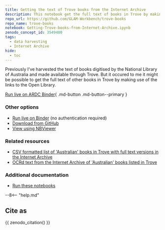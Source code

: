 ```yaml
---
title: Getting the text of Trove books from the Internet Archive
description: This notebook get the full text of books in Trove by making use of the links to the Open Library.
repo_url: https://github.com/GLAM-Workbench/trove-books
repo_name: trove-books
notebook: Getting-Trove-books-from-Internet-Archive.ipynb
zenodo_concept_id: 3549480
tags:
  - data harvesting
  - Internet Archive
hide:
  - toc
---
```


Previously I've harvested the text of books digitised by the National Library of Australia and made available through Trove. But it occured to me it might be possible to get the full text of other books in Trove by making use of the links to the Open Library.

[Run live on ARDC Binder](https://binderhub.rc.nectar.org.au/v2/gh/GLAM-Workbench/{{repo_name}}/HEAD?urlpath=/lab/tree/{{notebook}}){ .md-button .md-button--primary }

### Other options

* [Run live on Binder](https://mybinder.org/v2/gh/GLAM-Workbench/{{repo_name}}/HEAD?urlpath=/lab/tree/{{notebook}}) (no authentication required)
* [Download from GitHub](https://github.com/GLAM-Workbench/trove-books/blob/master/Getting-Trove-books-from-Internet-Archive.ipynb)
* [View using NBViewer](https://nbviewer.jupyter.org/github/GLAM-Workbench/trove-books/blob/master/Getting-Trove-books-from-Internet-Archive.ipynb)

### Related resources

* [CSV formatted list of 'Australian' books in Trove with full text versions in the Internet Archive](csv-australian-books-in-ia.md)
* [OCRd text from the Internet Archive of 'Australian' books listed in Trove](ocrd-text-from-ia.md)

### Additional documentation

* [Run these notebooks](../#run-these-notebooks)

--8<-- "help.md"

## Cite as

{{ zenodo_citation() }}